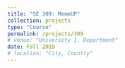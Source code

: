 ```yaml
---
title: "SE 309: MemeUP"
collection: projects
type: "Course"
permalink: /projects/309
# venue: "University 1, Department"
date: Fall 2019
# location: "City, Country"
---
```

